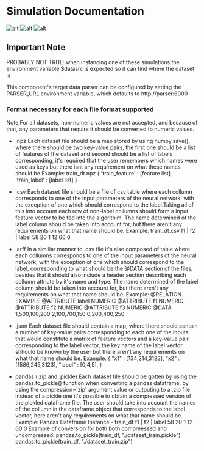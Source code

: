# Simulation Documentation
![alt](https://img.shields.io/badge/Python-3776AB?style=for-the-badge&logo=python&logoColor=white)    ![alt](https://img.shields.io/badge/TensorFlow-FF6F00?style=for-the-badge&logo=TensorFlow&logoColor=white)
![alt](https://img.shields.io/badge/Keras-D00000?style=for-the-badge&logo=Keras&logoColor=white)


## Important Note
PROBABLY NOT TRUE: when instancing one of these simulations the environment variable $datasrc is expected so it can find where the dataset is

This component's target data parser can be configured by setting the PARSER_URL environment variable, which defaults to http://parser:6000



### Format necessary for each file format supported ###

Note:For all datasets, non-numeric values are not accepted, and 
because of that, any parameters that require it should be converted
to numeric values.

- .npz
Each dataset file should be a map stored by using numpy.save(),
where there should be two key-value pairs, the first one should be
a list of features of the dataset and second should be a list of labels
corresponding, it's required that the user remembers which names were
used as keys but there isnt any requirement on what these names should be
Example:
train_dt.npz
{
 'train_feature' : [feature list]
 'train_label' : [label list]
} 

- .csv
Each dataset file should be a file of csv table where each collumn corresponds
to one of the input parameters of the neural network, with the exception
of one which should correspond to the label.Taking all of this into account
each row of non-label collumns should form a input feature vector to be fed
into the algorithim.
The name determined of the label column should be taken into account for,
but there aren't any requirements on what that name should be.
Example:
train_dt.csv
f1 | f2 | label
58   20     1
12   60     0

- .arff
In a similiar manner to .csv file it's also composed of table where each collumns
corresponds to one of the input parameters of the neural network, with the exception
of one which should correspond to the label, corresponding to what should be the
@DATA section of the files, besides that it should also include a header section
describing each collumn attriute by it's name and type.
The name determined of the label column should be taken into account for,
but there aren't any requirements on what that name should be.
Example:
@RELATION EXAMPLE
@ATTRIBUTE label NUMERIC
@ATTRIBUTE f1 NUMERIC
@ATTRIBUTE f2 NUMERIC
@ATTRIBUTE f3 NUMERIC
@DATA
1,500,100,200
2,100,700,150
0,200,400,250

- .json
Each dataset file should contain a map, where there should contain a number
of key-value pairs corresponding to each one of the inputs that would
constitute a matrix of feature vectors and a key-value pair corresponding 
to the label vector, the key name of the label vector shhould be known by
the user but there aren't any requirements on what that name should be.
Example:
{
  "x1" : [134,214,3123],
  "x2" : [1586,245,3123],
  "label" : [0,4,5],
}

- pandas (.zip and .pickle)
Each dataset file should be gotten by using the pandas.to_pickle() function
when converting a pandas dataframe, by using the compression='zip' argument
value or outputing to a .zip file instead of a pickle one it's possible to
obtain a compressed version of the pickled dataframe file.
The user should take into account the names of the collumn in the dataframe
object that corresponds to the label vector, here aren't any requirements 
on what that name should be.
Example:
Pandas Dataframe Instance - train_df
f1 | f2 | label
58   20     1
12   60     0
Example of conversion for both both compreessed and uncompressed:
pandas.to_pickle(train_df, "./dataset_train.pickle")
pandas.to_pickle(train_df, "./dataset_train.zip")
